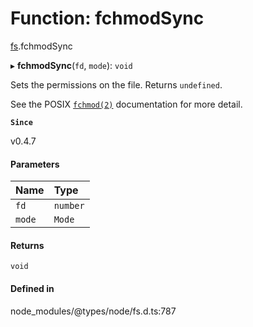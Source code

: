 # Function: fchmodSync

[fs](../modules/fs.md).fchmodSync

▸ **fchmodSync**(`fd`, `mode`): `void`

Sets the permissions on the file. Returns `undefined`.

See the POSIX [`fchmod(2)`](http://man7.org/linux/man-pages/man2/fchmod.2.html) documentation for more detail.

**`Since`**

v0.4.7

#### Parameters

| Name | Type |
| :------ | :------ |
| `fd` | `number` |
| `mode` | `Mode` |

#### Returns

`void`

#### Defined in

node_modules/@types/node/fs.d.ts:787
